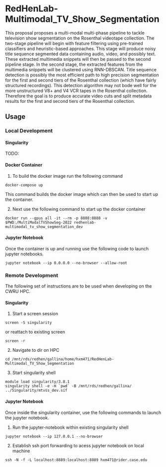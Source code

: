 # RedHenLab-Multimodal_TV_Show_Segmentation

This proposal proposes a multi-modal multi-phase pipeline to tackle television show segmentation on the Rosenthal videotape collection. The two-stage pipeline will begin with feature filtering using pre-trained classifiers and heuristic-based approaches. This stage will produce noisy title sequence segmented data containing audio, video, and possibly text. These extracted multimedia snippets will then be passed to the second pipeline stage. In the second stage, the extracted features from the multimedia snippets will be clustered using RNN-DBSCAN. Title sequence detection is possibly the most efficient path to high precision segmentation for the first and second tiers of the Rosenthal collection (which have fairly structured recordings). This detection algorithm may not bode well for the more unstructured V8+ and V4 VCR tapes in the Rosenthal collection. Therefore the goal is to produce accurate video cuts and split metadata results for the first and second tiers of the Rosenthal collection.


## Usage

### Local Development

#### Singularity 

TODO:

#### Docker Container

1. To build the docker image run the following command

```
docker-compose up
```

This command builds the docker image which can then be used to start up the container.

2. Next use the following command to start up the docker container

```
docker run --gpus all -it --rm -p 8888:8888 -v $PWD:/MultiModalTVShowSeg-2022 redhenlab-multimodal_tv_show_segmentation_dev
```

#### Jupyter Notebook

Once the container is up and running use the following code to launch jupyter notebooks.

```
jupyter notebook --ip 0.0.0.0 --no-browser --allow-root
```

### Remote Development

The following set of instructions are to be used when developing on the CWRU HPC.

#### Singularity
1. Start a screen session
```
screen -S singularity
```

or reattach to existing screen

```
screen -r
```

2. Navigate to dir on HPC
```
cd /mnt/rds/redhen/gallina/home/hxm471/RedHenLab-Multimodal_TV_Show_Segmentation
```

3. Start singularity shell
```
module load singularity/3.8.1
singularity shell -e -H `pwd` -B /mnt/rds/redhen/gallina/ ../Singularity/mtvss_dev.sif
```

#### Jupyter Notebook

Once inside the singularity container, use the following commands to launch the jupyter notebook.

1. Run the jupyter-notebook within existing singularity shell
```
jupyter notebook --ip 127.0.0.1 --no-browser
```

2. Establish ssh port forwarding to acess jupyter notebook on local machine
```
ssh -N -f -L localhost:8889:localhost:8889 hxm471@rider.case.edu
```

